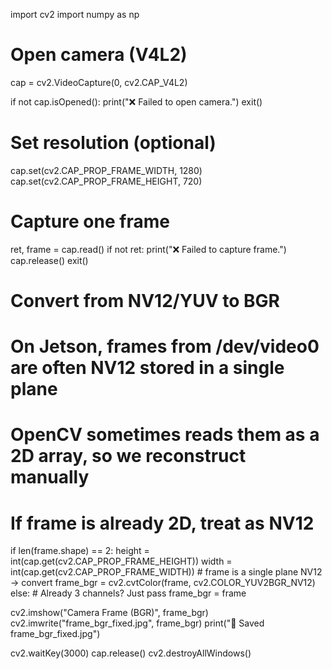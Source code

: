 import cv2
import numpy as np

# Open camera (V4L2)
cap = cv2.VideoCapture(0, cv2.CAP_V4L2)

if not cap.isOpened():
    print("❌ Failed to open camera.")
    exit()

# Set resolution (optional)
cap.set(cv2.CAP_PROP_FRAME_WIDTH, 1280)
cap.set(cv2.CAP_PROP_FRAME_HEIGHT, 720)

# Capture one frame
ret, frame = cap.read()
if not ret:
    print("❌ Failed to capture frame.")
    cap.release()
    exit()

# Convert from NV12/YUV to BGR
# On Jetson, frames from /dev/video0 are often NV12 stored in a single plane
# OpenCV sometimes reads them as a 2D array, so we reconstruct manually

# If frame is already 2D, treat as NV12
if len(frame.shape) == 2:
    height = int(cap.get(cv2.CAP_PROP_FRAME_HEIGHT))
    width = int(cap.get(cv2.CAP_PROP_FRAME_WIDTH))
    # frame is a single plane NV12 -> convert
    frame_bgr = cv2.cvtColor(frame, cv2.COLOR_YUV2BGR_NV12)
else:
    # Already 3 channels? Just pass
    frame_bgr = frame

cv2.imshow("Camera Frame (BGR)", frame_bgr)
cv2.imwrite("frame_bgr_fixed.jpg", frame_bgr)
print("💾 Saved frame_bgr_fixed.jpg")

cv2.waitKey(3000)
cap.release()
cv2.destroyAllWindows()
